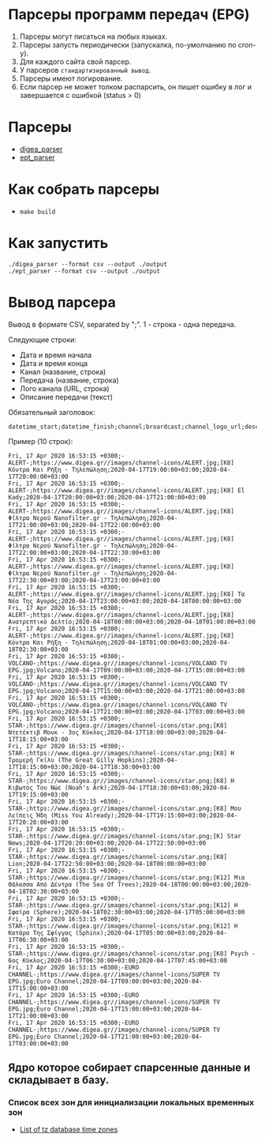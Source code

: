 # Парсеры программ передач (EPG)

1. Парсеры могут писаться на любых языках.
2. Парсеры запусть периодически (запускалка, по-умолчанию по cron-у).
3. Для каждого сайта свой парсер.
4. У парсеров `стандартизированный вывод`.
5. Парсеры имеют логирование.
6. Если парсер не может толком распарсить, он пишет ошибку в лог и завершается с ошибкой (status > 0)

# Парсеры

- [digea_parser](https://www.digea.gr)
- [ept_parser](//program.ert.gr)

# Как собрать парсеры

- `make build`

# Как запустить

```
./digea_parser --format csv --output ./output
./ept_parser --format csv --output ./output
```

# Вывод парсера

Вывод в формате CSV, separated by ";". 1 - строка - одна передача.

Следующие строки:

* Дата и время начала
* Дата и время конца
* Канал (название, строка)
* Передача (название, строка)
* Лого канала (URL, строка)
* Описание передачи (текст)

Обязательный заголовок:

```csv
datetime_start;datetime_finish;channel;broardcast;channel_logo_url;description
```

Пример (10 строк):

```csv
Fri, 17 Apr 2020 16:53:15 +0300;-ALERT-;https://www.digea.gr//images/channel-icons/ALERT.jpg;[K8] Κόντρα Και Ρήξη - Τηλεπώληση;2020-04-17T19:00:00+03:00;2020-04-17T20:00:00+03:00
Fri, 17 Apr 2020 16:53:15 +0300;-ALERT-;https://www.digea.gr//images/channel-icons/ALERT.jpg;[K8] El Kady;2020-04-17T20:00:00+03:00;2020-04-17T21:00:00+03:00
Fri, 17 Apr 2020 16:53:15 +0300;-ALERT-;https://www.digea.gr//images/channel-icons/ALERT.jpg;[K8] Φίλτρα Νερού Nanofilter.gr - Τηλεπώληση;2020-04-17T21:00:00+03:00;2020-04-17T22:00:00+03:00
Fri, 17 Apr 2020 16:53:15 +0300;-ALERT-;https://www.digea.gr//images/channel-icons/ALERT.jpg;[K8] Φίλτρα Νερού Nanofilter.gr - Τηλεπώληση;2020-04-17T22:00:00+03:00;2020-04-17T22:30:00+03:00
Fri, 17 Apr 2020 16:53:15 +0300;-ALERT-;https://www.digea.gr//images/channel-icons/ALERT.jpg;[K8] Φίλτρα Νερού Nanofilter.gr - Τηλεπώληση;2020-04-17T22:30:00+03:00;2020-04-17T23:00:00+03:00
Fri, 17 Apr 2020 16:53:15 +0300;-ALERT-;https://www.digea.gr//images/channel-icons/ALERT.jpg;[K8] Τα Νέα Της Αγοράς;2020-04-17T23:00:00+03:00;2020-04-18T00:00:00+03:00
Fri, 17 Apr 2020 16:53:15 +0300;-ALERT-;https://www.digea.gr//images/channel-icons/ALERT.jpg;[K8] Ανατρεπτικό Δελτίο;2020-04-18T00:00:00+03:00;2020-04-18T01:00:00+03:00
Fri, 17 Apr 2020 16:53:15 +0300;-ALERT-;https://www.digea.gr//images/channel-icons/ALERT.jpg;[K8] Κόντρα Και Ρήξη - Τηλεπώληση;2020-04-18T01:00:00+03:00;2020-04-18T02:30:00+03:00
Fri, 17 Apr 2020 16:53:15 +0300;-VOLCANO-;https://www.digea.gr//images/channel-icons/VOLCANO TV EPG.jpg;Volcano;2020-04-17T09:00:00+03:00;2020-04-17T15:00:00+03:00
Fri, 17 Apr 2020 16:53:15 +0300;-VOLCANO-;https://www.digea.gr//images/channel-icons/VOLCANO TV EPG.jpg;Volcano;2020-04-17T15:00:00+03:00;2020-04-17T21:00:00+03:00
Fri, 17 Apr 2020 16:53:15 +0300;-VOLCANO-;https://www.digea.gr//images/channel-icons/VOLCANO TV EPG.jpg;Volcano;2020-04-17T21:00:00+03:00;2020-04-17T03:00:00+03:00
Fri, 17 Apr 2020 16:53:15 +0300;-STAR-;https://www.digea.gr//images/channel-icons/star.png;[K8] Ντετέκτιβ Μονκ - 3ος Κύκλος;2020-04-17T18:00:00+03:00;2020-04-17T18:15:00+03:00
Fri, 17 Apr 2020 16:53:15 +0300;-STAR-;https://www.digea.gr//images/channel-icons/star.png;[K8] Η Τρομερή Γκίλυ (The Great Gilly Hopkins);2020-04-17T18:15:00+03:00;2020-04-17T18:30:00+03:00
Fri, 17 Apr 2020 16:53:15 +0300;-STAR-;https://www.digea.gr//images/channel-icons/star.png;[K8] Η Κιβωτός Του Νώε (Noah's Ark);2020-04-17T18:30:00+03:00;2020-04-17T19:15:00+03:00
Fri, 17 Apr 2020 16:53:15 +0300;-STAR-;https://www.digea.gr//images/channel-icons/star.png;[K8] Μου Λείπεις Ήδη (Miss You Already);2020-04-17T19:15:00+03:00;2020-04-17T20:20:00+03:00
Fri, 17 Apr 2020 16:53:15 +0300;-STAR-;https://www.digea.gr//images/channel-icons/star.png;[K] Star News;2020-04-17T20:20:00+03:00;2020-04-17T22:50:00+03:00
Fri, 17 Apr 2020 16:53:15 +0300;-STAR-;https://www.digea.gr//images/channel-icons/star.png;[K8] Lion;2020-04-17T22:50:00+03:00;2020-04-18T00:00:00+03:00
Fri, 17 Apr 2020 16:53:15 +0300;-STAR-;https://www.digea.gr//images/channel-icons/star.png;[K12] Μια Θάλασσα Από Δέντρα (The Sea Of Trees);2020-04-18T00:00:00+03:00;2020-04-18T02:30:00+03:00
Fri, 17 Apr 2020 16:53:15 +0300;-STAR-;https://www.digea.gr//images/channel-icons/star.png;[K12] Η Σφαίρα (Sphere);2020-04-18T02:30:00+03:00;2020-04-17T05:00:00+03:00
Fri, 17 Apr 2020 16:53:15 +0300;-STAR-;https://www.digea.gr//images/channel-icons/star.png;[K12] Η Κατάρα Της Σφίγγας (Sphinx);2020-04-17T05:00:00+03:00;2020-04-17T06:30:00+03:00
Fri, 17 Apr 2020 16:53:15 +0300;-STAR-;https://www.digea.gr//images/channel-icons/star.png;[K8] Psych - 6ος Κύκλος;2020-04-17T06:30:00+03:00;2020-04-17T07:45:00+03:00
Fri, 17 Apr 2020 16:53:15 +0300;-EURO CHANNEL-;https://www.digea.gr//images/channel-icons/SUPER TV EPG.jpg;Euro Channel;2020-04-17T09:00:00+03:00;2020-04-17T15:00:00+03:00
Fri, 17 Apr 2020 16:53:15 +0300;-EURO CHANNEL-;https://www.digea.gr//images/channel-icons/SUPER TV EPG.jpg;Euro Channel;2020-04-17T15:00:00+03:00;2020-04-17T21:00:00+03:00
Fri, 17 Apr 2020 16:53:15 +0300;-EURO CHANNEL-;https://www.digea.gr//images/channel-icons/SUPER TV EPG.jpg;Euro Channel;2020-04-17T21:00:00+03:00;2020-04-17T03:00:00+03:00
```

## Ядро которое собирает спарсенные данные и складывает в базу.

### Список всех зон для инициализации локальных временных зон

- [List of tz database time zones](https://en.wikipedia.org/wiki/List_of_tz_database_time_zones)

